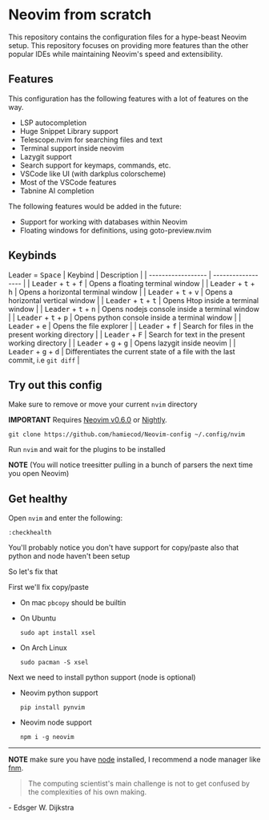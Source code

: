 # Neovim from scratch
This repository contains the configuration files for a hype-beast Neovim setup. This repository focuses on providing more features than the other popular IDEs while maintaining Neovim's speed and extensibility.

## Features
This configuration has the following features with a lot of features on the way.
- LSP autocompletion
- Huge Snippet Library support
- Telescope.nvim for searching files and text
- Terminal support inside neovim
- Lazygit support
- Search support for keymaps, commands, etc.
- VSCode like UI (with darkplus colorscheme)
- Most of the VSCode features
- Tabnine AI completion

The following features would be added in the future:
- Support for working with databases within Neovim
- Floating windows for definitions, using goto-preview.nvim

## Keybinds
Leader = <kbd>Space</kbd>
| Keybind            |   Description      |
| ------------------ | ------------------ |
| <kbd>Leader</kbd> + <kbd>t</kbd> + <kbd>f</kbd> | Opens a floating terminal window |
| <kbd>Leader</kbd> + <kbd>t</kbd> + <kbd>h</kbd> | Opens a horizontal terminal window |
| <kbd>Leader</kbd> + <kbd>t</kbd> + <kbd>v</kbd> | Opens a horizontal vertical window |
| <kbd>Leader</kbd> + <kbd>t</kbd> + <kbd>t</kbd> | Opens Htop inside a terminal window |
| <kbd>Leader</kbd> + <kbd>t</kbd> + <kbd>n</kbd> | Opens nodejs console inside a terminal window |
| <kbd>Leader</kbd> + <kbd>t</kbd> + <kbd>p</kbd> | Opens python console inside a terminal window |
| <kbd>Leader</kbd> + <kbd>e</kbd> | Opens the file explorer |
| <kbd>Leader</kbd> + <kbd>f</kbd> | Search for files in the present working directory |
| <kbd>Leader</kbd> + <kbd>F</kbd> | Search for text in the present working directory |
| <kbd>Leader</kbd> + <kbd>g</kbd> + <kbd>g</kbd> | Opens lazygit inside neovim |
| <kbd>Leader</kbd> + <kbd>g</kbd> + <kbd>d</kbd> | Differentiates the current state of a file with the last commit, i.e `git diff` |

## Try out this config

Make sure to remove or move your current `nvim` directory

**IMPORTANT** Requires [Neovim v0.6.0](https://github.com/neovim/neovim/releases/tag/v0.6.0) or [Nightly](https://github.com/neovim/neovim/releases/tag/nightly). 
```
git clone https://github.com/hamiecod/Neovim-config ~/.config/nvim
```

Run `nvim` and wait for the plugins to be installed 

**NOTE** (You will notice treesitter pulling in a bunch of parsers the next time you open Neovim) 

## Get healthy

Open `nvim` and enter the following:

```
:checkhealth
```

You'll probably notice you don't have support for copy/paste also that python and node haven't been setup

So let's fix that

First we'll fix copy/paste

- On mac `pbcopy` should be builtin

- On Ubuntu

  ```
  sudo apt install xsel
  ```

- On Arch Linux

  ```
  sudo pacman -S xsel
  ```

Next we need to install python support (node is optional)

- Neovim python support

  ```
  pip install pynvim
  ```

- Neovim node support

  ```
  npm i -g neovim
  ```
---

**NOTE** make sure you have [node](https://nodejs.org/en/) installed, I recommend a node manager like [fnm](https://github.com/Schniz/fnm).

> The computing scientist's main challenge is not to get confused by the complexities of his own making. 

\- Edsger W. Dijkstra
